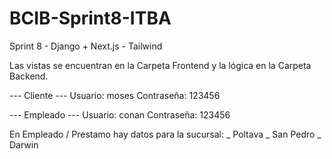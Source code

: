 # BCIB-Sprint8-ITBA
 Sprint 8 - Django + Next.js - Tailwind

Las vistas se encuentran en la Carpeta Frontend y la lógica en la Carpeta Backend.

--- Cliente ---
Usuario: moses
Contraseña: 123456

--- Empleado ---
Usuario: conan
Contraseña: 123456

En Empleado / Prestamo hay datos para la sucursal:
_ Poltava
_ San Pedro
_ Darwin